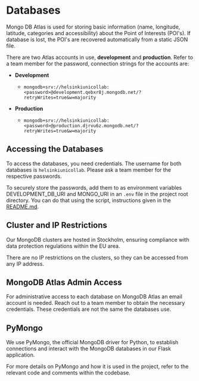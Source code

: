 # Databases

Mongo DB Atlas is used for storing basic information (name, longitude, latitude, categories and accessibility) about the Point of Interests (POI's). If database is lost, the POI's are recovered automatically from a static JSON file. 

There are two Atlas accounts in use, **development** and **production**. Refer to a team member for the password, connection strings for the accounts are:

- **Development**
  - `mongodb+srv://helsinkiunicollab:<password>@development.qebxr8j.mongodb.net/?retryWrites=true&w=majority`

- **Production**
  - `mongodb+srv://helsinkiunicollab:<password>@production.djrvu6z.mongodb.net/?retryWrites=true&w=majority`

## Accessing the Databases

To access the databases, you need credentials. The username for both databases is `helsinkiunicollab`. Please ask a team member for the respective passwords.

To securely store the passwords, add them to as environment variables DEVELOPMENT_DB_URI and MONGO_URI in an `.env` file in the project root directory. You can do that using the script, instructions given in the [README.md](/README.md).

## Cluster and IP Restrictions

Our MongoDB clusters are hosted in Stockholm, ensuring compliance with data protection regulations within the EU area.

There are no IP restrictions on the clusters, so they can be accessed from any IP address.

## MongoDB Atlas Admin Access

For administrative access to each database on MongoDB Atlas an email account is needed. Reach out to a team member to obtain the necessary credentials. These credentials are not the same the databases use.

## PyMongo

We use PyMongo, the official MongoDB driver for Python, to establish connections and interact with the MongoDB databases in our Flask application.

For more details on PyMongo and how it is used in the project, refer to the relevant code and comments within the codebase.
